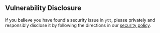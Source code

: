 ## Vulnerability Disclosure

If you believe you have found a security issue in `ytt`, please privately and responsibly disclose it by following the directions in our [security policy](https://carvel.dev/shared/docs/latest/security-policy/).